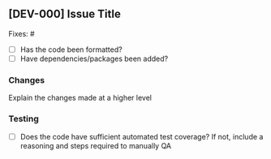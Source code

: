 ## [DEV-000] Issue Title

<!--- Please add in the issue number this PR is fixing below. If an issue does not exist, create one! --->

Fixes: #

- [ ] Has the code been formatted?
- [ ] Have dependencies/packages been added?

### Changes

Explain the changes made at a higher level

### Testing

- [ ] Does the code have sufficient automated test coverage? If not, include a reasoning and steps required to manually QA
